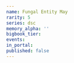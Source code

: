```yaml
---
name: Fungal Entity May
rarity: 5
series: dsc
memory_alpha: ''
bigbook_tier:
events:
in_portal:
published: false
---
```

